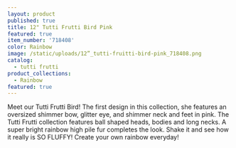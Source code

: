 ```yaml
---
layout: product
published: true
title: 12" Tutti Frutti Bird Pink
featured: true
item_number: '718408'
color: Rainbow
image: /static/uploads/12”_tutti-fruitti-bird-pink_718408.png
catalog:
  - tutti frutti
product_collections:
  - Rainbow
featured: true
---
```

Meet our Tutti Frutti Bird! The first design in this collection, she features an oversized shimmer bow, glitter eye, and shimmer neck and feet in pink. The Tutti Frutti collection features ball shaped heads, bodies and long necks. A super bright rainbow high pile fur completes the look. Shake it and see how it really is SO FLUFFY! Create your own rainbow everyday!
